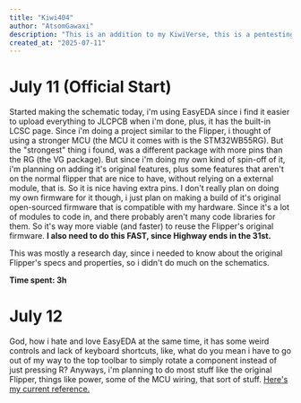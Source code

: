```yaml
---
title: "Kiwi404"
author: "AtsomGawaxi"
description: "This is an addition to my KiwiVerse, this is a pentesting tool based on the FlipperZero platform"
created_at: "2025-07-11"
---
```


# July 11 (Official Start)
Started making the schematic today, i'm using EasyEDA since i find it easier to upload everything to JLCPCB when i'm done, plus, it has the built-in LCSC page.
Since i'm doing a project similar to the Flipper, i thought of using a stronger MCU (the MCU it comes with is the STM32WB55RG). But the "strongest" thing i found, was a different package with more pins than the RG (the VG package). But since i'm doing my own kind of spin-off of it, i'm planning on adding it's original features, plus some features that aren't on the normal flipper that are nice to have, without relying on a external module, that is. So it is nice having extra pins.
I don't really plan on doing my own firmware for it though, i just plan on making a build of it's original open-sourced firmware that is compatible with my hardware. Since it's a lot of modules to code in, and there probably aren't many code libraries for them. So it's way more viable (and faster) to reuse the Flipper's original firmware.
**I also need to do this FAST, since Highway ends in the 31st.**

This was mostly a research day, since i needed to know about the original Flipper's specs and properties, so i didn't do much on the schematics.

**Time spent: 3h**

# July 12 
God, how i hate and love EasyEDA at the same time, it has some weird controls and lack of keyboard shortcuts, like, what do you mean i have to go out of my way to the top toolbar to simply rotate a component instead of just pressing R? Anyways, i'm planning to do most stuff like the original Flipper, things like power, some of the MCU wiring, that sort of stuff.
[Here's my current reference.](https://docs.flipper.net/development/hardware/schematic)
